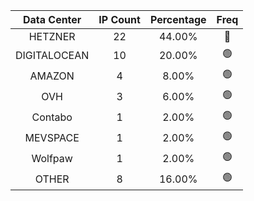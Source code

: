 | Data Center | IP Count | Percentage | Freq |
|:------------:|:--------:|:-----------:|:-----:|
| HETZNER | 22 | 44.00% | 🔴 |
| DIGITALOCEAN | 10 | 20.00% | 🟢 |
| AMAZON | 4 | 8.00% | 🟢 |
| OVH | 3 | 6.00% | 🟢 |
| Contabo | 1 | 2.00% | 🟢 |
| MEVSPACE | 1 | 2.00% | 🟢 |
| Wolfpaw | 1 | 2.00% | 🟢 |
| OTHER | 8 | 16.00% | 🟢 |